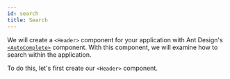 ```yaml
---
id: search
title: Search
---
```


We will create a `<Header>` component for your application with Ant Design's [`<AutoComplete>`](https://ant.design/components/auto-complete) component. With this component, we will examine how to search within the application.

To do this, let's first create our `<Header>` component.

```tsx title="src/components/header/index.tsx"

```
